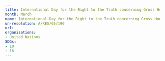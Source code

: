 ```yaml
---
title: International Day for the Right to the Truth concerning Gross Human Rights Violations and for the Dignity of Victims
month: March
name: International Day for the Right to the Truth concerning Gross Human Rights Violations and for the Dignity of Victims
un-resolution: A/RES/65/196
url: 
organisations:
- United Nations
SDGs:
- 10
- 16
---
```

